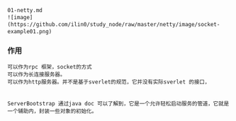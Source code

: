     01-netty.md
    ![image](https://github.com/ilin0/study_node/raw/master/netty/image/socket-example01.png)

### 作用
    可以作为rpc 框架，socket的方式
    可以作为长连接服务器。
    可以作为http服务器。并不是基于sverlet的规范，它并没有实际sverlet 的接口，


    ServerBootstrap 通过java doc 可以了解到，它是一个允许轻松启动服务的管道，它就是一个辅助内，封装一些对象的初始化。 
